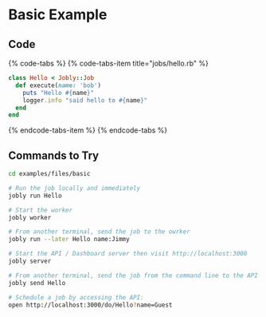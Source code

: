 # Basic Example

## Code

{% code-tabs %}
{% code-tabs-item title="jobs/hello.rb" %}
```ruby
class Hello < Jobly::Job
  def execute(name: 'bob')
    puts "Hello #{name}"
    logger.info "said hello to #{name}"
  end
end
```
{% endcode-tabs-item %}
{% endcode-tabs %}

## Commands to Try

```bash
cd examples/files/basic

# Run the job locally and immediately
jobly run Hello

# Start the worker
jobly worker

# From another terminal, send the job to the owrker
jobly run --later Hello name:Jimmy

# Start the API / Dashboard server then visit http://localhost:3000
jobly server

# From another terminal, send the job from the command line to the API
jobly send Hello

# Schedule a job by accessing the API:
open http://localhost:3000/do/Hello?name=Guest
```

